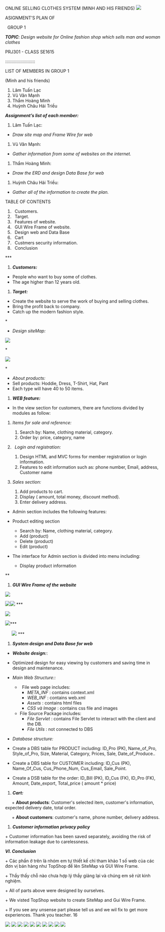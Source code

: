 ﻿ONLINE SELLING CLOTHES SYSTEM (MINH AND HIS FRIENDS)
![](Aspose.Words.72a4acee-3a0d-441e-967e-ed0bebc83170.001.png)



ASIGNMENT’S PLAN OF

` `GROUP 1

***TOPIC**: Design website for Online fashion shop which sells man and woman clothes*











PRJ301 - CLASS SE1615                 


::::::::::::::::::::::::

LIST OF MEMBERS IN GROUP 1

(Minh and his friends)

1. Lâm Tuấn Lạc
1. Vũ Văn Mạnh
1. Thẩm Hoàng Minh
1. Huỳnh Châu Hải Triều




***Assignment’s list of each member:***

1. Lâm Tuấn Lạc:
- *Draw site map and Frame Wire for web*

1. Vũ Văn Mạnh:
- *Gather information from some of websites on the internet.*



1. Thẩm Hoàng Minh:
- *Draw the ERD and design Data Base for web*

1. Huỳnh Châu Hải Triều:
- *Gather all of the information to create the plan.*



TABLE OF CONTENTS

1. ` `Customers.
1. ` `Target. 
1. ` `Features of website.
1. ` `GUI Wire Frame of website.
1. ` `Design web and Data Base
1. ` `Cart
1. ` `Custmers security information.
1. ` `Conclusion











\***

1. ***Customers:***
- People who want to buy some of clothes.
- The age higher than 12 years old.

1. ***Target:***
- Create the website to serve the work of buying and selling clothes.
- Bring the profit back to company.
- Catch up the modern fashion style.

\*

- *Design siteMap:*

![](Aspose.Words.72a4acee-3a0d-441e-967e-ed0bebc83170.002.png)

\*


![](Aspose.Words.72a4acee-3a0d-441e-967e-ed0bebc83170.003.png)

\*

- *About products:*
- Sell products: Hoddie, Dress, T-Shirt, Hat, Pant	
- Each type will have 40 to 50 items.

1. ***WEB feature:*** 
- In the view section for customers, there are functions divided by modules as follow: 	

1. *Items for sale and reference:* 
   1. Search by: Name, clothing material, category.
   1. Order by: price, category, name

1. ` `*Login and registration:*
   1. Design HTML and MVC forms for member registration or login information.
   1. Features to edit information such as: phone number, Email, address, Customer name

1. *Sales section:*
   1. Add products to cart.
   1. Display ( amount, total money, discount method).
   1. Enter delivery address.





- Admin section includes the following features: 

- Product editing section
  - Search by: Name, clothing material, category.
  - Add (product)
  - Delete (product)
  - Edit (product)

- The interface for Admin section is divided into menu including: 
  - Display product information
 
**


1. ***GUI Wire Frame of the website***

***![](Aspose.Words.72a4acee-3a0d-441e-967e-ed0bebc83170.004.png)***

![](Aspose.Words.72a4acee-3a0d-441e-967e-ed0bebc83170.005.png)![](Aspose.Words.72a4acee-3a0d-441e-967e-ed0bebc83170.006.png)
\***


![](Aspose.Words.72a4acee-3a0d-441e-967e-ed0bebc83170.007.png)

![](Aspose.Words.72a4acee-3a0d-441e-967e-ed0bebc83170.008.png)***

`	`***![](Aspose.Words.72a4acee-3a0d-441e-967e-ed0bebc83170.009.png)***
\***


1. ***System design and Data Base for web***
- ***Website design:***:  

- Optimized design for easy viewing by customers and saving time in design and maintenance.

- *Main Web Structure::* 
  - ` `File web page includes:
    - *META\_INF*   : contains context.xml 
    - *WEB\_INF*      : contains web.xml
    - *Assets*	       : contains html files
    - *CSS và Image* : contains css file and images
  - File Source Package includes:
    - *File Servlet* : contains File Servlet to interact with the client and the DB. 
    - *File Utils*     : not connected to DBS
- *Database structure:* 
- Create a DBS table for PRODUCT including: ID\_Pro (PK), Name\_of\_Pro, Style\_of\_Pro, Size, Material, Category, Prices, Sale, Date\_of\_Produce..

- Create a DBS table for CUSTOMER including: ID\_Cus (PK), Name\_Of\_Cus, Cus\_Phone\_Num, Cus\_Email, Sale\_Point.

- Create a DSB table for the order: ID\_Bill (PK), ID\_Cus (FK), ID\_Pro (FK), Amount, Date\_export, Total\_price ( amount \* price)


1. ***Cart:***

`	`+ **About products**: Customer's selected item, customer's information, expected delivery date, total order.

`	`+ **About customers**: customer's name, phone number, delivery address.


1. ***Customer information privacy policy***

\+ Customer information has been saved separately, avoiding the risk of information leakage due to carelessness.

***VI. Conclusion***

\+	Các phần ở trên là nhóm em tự thiết kế chỉ tham khảo 1 số web của các đơn vị bán hàng như TopShop để lên SiteMap và GUI Wire Frame. 

\+	Thầy thấy chỗ nào chưa hợp lý thầy giảng lại và chúng em sẽ rút kinh nghiệm. 

\+ All of parts above were designed by ourselves.

\+ We visted TopShop website to create SiteMap and Gui Wire Frame.

\+ If you see any unsense part please tell us and we wil fix to get more experiences. Thank you teacher. 
16

![](About.png)
![](cart.png)
![](Categories.png)
![](Detail.png)
![](home.png)
![](Login.png)
![](Payment.png)
![](Register.png)
![](shipping.png)
![](Update.png)